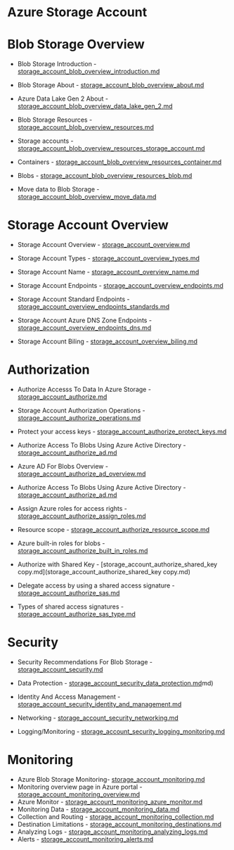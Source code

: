 # Azure Storage Account

# Blob Storage Overview

- Blob Storage Introduction - [storage_account_blob_overview_introduction.md](storage_account_blob_overview_introduction.md)

- Blob Storage About - [storage_account_blob_overview_about.md](storage_account_blob_overview_about.md)

- Azure Data Lake Gen 2 About - [storage_account_blob_overview_data_lake_gen_2.md](storage_account_blob_overview_data_lake_gen_2.md)

- Blob Storage Resources - [storage_account_blob_overview_resources.md](storage_account_blob_overview_resources.md)

- Storage accounts - [storage_account_blob_overview_resources_storage_account.md](storage_account_blob_overview_resources_storage_account.md)

- Containers - [storage_account_blob_overview_resources_container.md](storage_account_blob_overview_resources_container.md)

- Blobs - [storage_account_blob_overview_resources_blob.md](storage_account_blob_overview_resources_blob.md)

- Move data to Blob Storage - [storage_account_blob_overview_move_data.md](storage_account_blob_overview_move_data.md)

# Storage Account Overview

- Storage Account Overview - [storage_account_overview.md](storage_account_overview.md)

- Storage Account Types - [storage_account_overview_types.md](storage_account_overview_types.md)

- Storage Account Name - [storage_account_overview_name.md](storage_account_overview_name.md)

- Storage Account Endpoints - [storage_account_overview_endpoints.md](storage_account_overview_endpoints.md)

- Storage Account Standard Endpoints - [storage_account_overview_endpoints_standards.md](storage_account_overview_endpoints_standards.md)

- Storage Account Azure DNS Zone Endpoints - [storage_account_overview_endpoints_dns.md](storage_account_overview_endpoints_dns.md)

- Storage Account Biling - [storage_account_overview_biling.md](storage_account_overview_biling.md)

# Authorization

- Authorize Accesss To Data In Azure Storage - [storage_account_authorize.md](storage_account_authorize.md)

- Storage Account Authorization Operations - [storage_account_authorize_operations.md](storage_account_authorize_operations.md)

- Protect your access keys - [storage_account_authorize_protect_keys.md](storage_account_authorize_protect_keys.md)

- Authorize Access To Blobs Using Azure Active Directory - [storage_account_authorize_ad.md](storage_account_authorize_ad.md)

- Azure AD For Blobs Overview - [storage_account_authorize_ad_overview.md](storage_account_authorize_ad_overview.md)

- Authorize Access To Blobs Using Azure Active Directory - [storage_account_authorize_ad.md](storage_account_authorize_ad.md)

- Assign Azure roles for access rights - [storage_account_authorize_assign_roles.md](storage_account_authorize_assign_roles.md)

- Resource scope - [storage_account_authorize_resource_scope.md](storage_account_authorize_resource_scope.md)

- Azure built-in roles for blobs - [storage_account_authorize_built_in_roles.md](storage_account_authorize_built_in_roles.md)

- Authorize with Shared Key - [storage_account_authorize_shared_key copy.md](storage_account_authorize_shared_key copy.md)

- Delegate access by using a shared access signature - [storage_account_authorize_sas.md](storage_account_authorize_sas.md)

- Types of shared access signatures - [storage_account_authorize_sas_type.md](storage_account_authorize_sas_type.md)

# Security

- Security Recommendations For Blob Storage - [storage_account_security.md](storage_account_security.md)

- Data Protection - [storage_account_security_data_protection.md](storage_account_security_data_protection)md)

- Identity And Access Management - [storage_account_security_identity_and_management.md](storage_account_security_identity_and_management)

- Networking - [storage_account_security_networking.md](storage_account_security_networking)

- Logging/Monitoring - [storage_account_security_logging_monitoring.md](storage_account_security_logging_monitoring)


# Monitoring

- Azure Blob Storage Monitoring- [storage_account_monitoring.md](storage_account_monitoring.md)
- Monitoring overview page in Azure portal - [storage_account_monitoring_overview.md](storage_account_monitoring_overview.md)
- Azure Monitor - [storage_account_monitoring_azure_monitor.md](storage_account_monitoring_azure_monitor.md)
- Monitoring Data - [storage_account_monitoring_data.md](storage_account_monitoring_data.md)
- Collection and Routing - [storage_account_monitoring_collection.md](storage_account_monitoring_collection.md)
- Destination Limitations - [storage_account_monitoring_destinations.md](storage_account_monitoring_destinations.md)
- Analyzing Logs - [storage_account_monitoring_analyzing_logs.md](storage_account_monitoring_analyzing_logs.md)
- Alerts - [storage_account_monitoring_alerts.md](storage_account_monitoring_alerts.md)